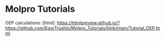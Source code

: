 # Molpro Tutorials

OEP calculations: [html]: https://htmlpreview.github.io/?https://github.com/EgorTrushin/Molpro_Tutorials/blob/main/Tutorial_OEP.html
